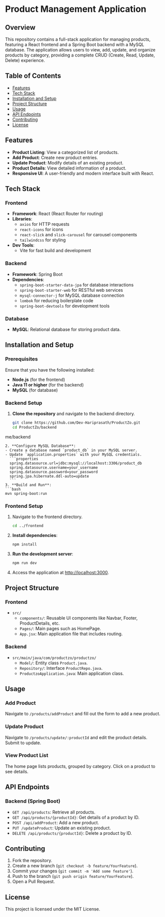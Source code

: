 # Product Management Application

## Overview
This repository contains a full-stack application for managing products, featuring a React frontend and a Spring Boot backend with a MySQL database. The application allows users to view, add, update, and organize products by category, providing a complete CRUD (Create, Read, Update, Delete) experience.

## Table of Contents
- [Features](#features)
- [Tech Stack](#tech-stack)
- [Installation and Setup](#installation-and-setup)
- [Project Structure](#project-structure)
- [Usage](#usage)
- [API Endpoints](#api-endpoints)
- [Contributing](#contributing)
- [License](#license)

## Features
- **Product Listing**: View a categorized list of products.
- **Add Product**: Create new product entries.
- **Update Product**: Modify details of an existing product.
- **Product Details**: View detailed information of a product.
- **Responsive UI**: A user-friendly and modern interface built with React.

## Tech Stack
### Frontend
- **Framework**: React (React Router for routing)
- **Libraries**: 
  - `axios` for HTTP requests
  - `react-icons` for icons
  - `react-slick` and `slick-carousel` for carousel components
  - `tailwindcss` for styling
- **Dev Tools**:
  - Vite for fast build and development

### Backend
- **Framework**: Spring Boot
- **Dependencies**:
  - `spring-boot-starter-data-jpa` for database interactions
  - `spring-boot-starter-web` for RESTful web services
  - `mysql-connector-j` for MySQL database connection
  - `lombok` for reducing boilerplate code
  - `spring-boot-devtools` for development tools

### Database
- **MySQL**: Relational database for storing product data.

## Installation and Setup
### Prerequisites
Ensure that you have the following installed:
- **Node.js** (for the frontend)
- **Java 11 or higher** (for the backend)
- **MySQL** (for database)

### Backend Setup
1. **Clone the repository** and navigate to the backend directory.
   ```bash
   git clone https://github.com/Dev-Hariprasath/ProductZo.git
   cd ProductZo/backend
me/backend
   ```
2. **Configure MySQL Database**:
   - Create a database named `product_db` in your MySQL server.
   - Update `application.properties` with your MySQL credentials.
     ```properties
     spring.datasource.url=jdbc:mysql://localhost:3306/product_db
     spring.datasource.username=your_username
     spring.datasource.password=your_password
     spring.jpa.hibernate.ddl-auto=update
     ```
3. **Build and Run**:
   ```bash
   mvn spring-boot:run
   ```

### Frontend Setup
1. Navigate to the frontend directory.
   ```bash
   cd ../frontend
   ```
2. **Install dependencies**:
   ```bash
   npm install
   ```
3. **Run the development server**:
   ```bash
   npm run dev
   ```
4. Access the application at [http://localhost:3000](http://localhost:3000).

## Project Structure
### Frontend
- `src/`
  - `components/`: Reusable UI components like Navbar, Footer, ProductDetails, etc.
  - `Pages/`: Main pages such as HomePage.
  - `App.jsx`: Main application file that includes routing.

### Backend
- `src/main/java/com/productzo/productzo/`
  - `Model/`: Entity class `Product.java`.
  - `Repository/`: Interface `ProductRepo.java`.
  - `ProductzoApplication.java`: Main application class.

## Usage
### Add Product
Navigate to `/products/addProduct` and fill out the form to add a new product.

### Update Product
Navigate to `/products/update/:productId` and edit the product details. Submit to update.

### View Product List
The home page lists products, grouped by category. Click on a product to see details.

## API Endpoints
### Backend (Spring Boot)
- `GET /api/products`: Retrieve all products.
- `GET /api/products/{productId}`: Get details of a product by ID.
- `POST /api/addProduct`: Add a new product.
- `PUT /updateProduct`: Update an existing product.
- `DELETE /api/products/{productId}`: Delete a product by ID.

## Contributing
1. Fork the repository.
2. Create a new branch (`git checkout -b feature/YourFeature`).
3. Commit your changes (`git commit -m 'Add some feature'`).
4. Push to the branch (`git push origin feature/YourFeature`).
5. Open a Pull Request.

## License
This project is licensed under the MIT License.
```
